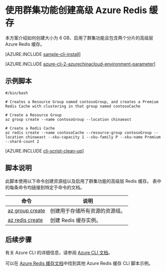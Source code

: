 <properties
    pageTitle="Azure CLI 脚本示例 - 使用群集功能创建高级 Azure Redis 缓存 | Azure"
    description="Azure CLI 脚本示例 - 使用群集功能创建高级层 Azure Redis 缓存"
    services="redis-cache"
    documentationcenter=""
    author="steved0x"
    manager="douge"
    editor=""
    tags="azure-service-management"
    translationtype="Human Translation" />
<tags
    ms.assetid="07bcceae-2521-4fe3-b88f-ed833104ddd2"
    ms.service="cache-redis"
    ms.devlang="azurecli"
    ms.topic="article"
    ms.tgt_pltfrm="na"
    ms.workload="tbd"
    ms.date="04/14/2017"
    wacn.date="05/02/2017"
    ms.author="sdanie"
    ms.sourcegitcommit="78da854d58905bc82228bcbff1de0fcfbc12d5ac"
    ms.openlocfilehash="ec0ea9a6a66f72ddef45779178245effeab71945"
    ms.lasthandoff="04/22/2017" />

# <a name="create-a-premium-azure-redis-cache-with-clustering"></a>使用群集功能创建高级 Azure Redis 缓存

本方案介绍如何创建大小为 6 GB、启用了群集功能且包含两个分片的高级层 Azure Redis 缓存。

[AZURE.INCLUDE [sample-cli-install](../../includes/sample-cli-install.md)]

[AZURE.INCLUDE [azure-cli-2-azurechinacloud-environment-parameter](../../includes/azure-cli-2-azurechinacloud-environment-parameter.md)]

## <a name="sample-script"></a>示例脚本

    #/bin/bash

    # Creates a Resource Group named contosoGroup, and creates a Premium Redis Cache with clustering in that group named contosoCache

    # Create a Resource Group 
    az group create --name contosoGroup --location chinaeast

    # Create a Redis Cache
    az redis create --name contosoCache --resource-group contosoGroup --location chinaeast --sku-capacity 1 --sku-family P --sku-name Premium --shard-count 2


[AZURE.INCLUDE [cli-script-clean-up](../../includes/redis-cli-script-clean-up.md)]

## <a name="script-explanation"></a>脚本说明

此脚本使用以下命令创建资源组以及启用了群集功能的高级层 Redis 缓存。 表中的每条命令均链接到特定于命令的文档。

| 命令 | 说明 |
|---|---|
| [az group create](https://docs.microsoft.com/zh-cn/cli/azure/group#create) | 创建用于存储所有资源的资源组。 |
| [az redis create](https://docs.microsoft.com/zh-cn/cli/azure/redis#create) | 创建 Redis 缓存实例。 |

## <a name="next-steps"></a>后续步骤

有关 Azure CLI 的详细信息，请参阅 [Azure CLI 文档](https://docs.microsoft.com/zh-cn/cli/azure/overview)。

可以在 [Azure Redis 缓存文档](/documentation/articles/cli-samples/)中找到其他 Azure Redis 缓存 CLI 脚本示例。